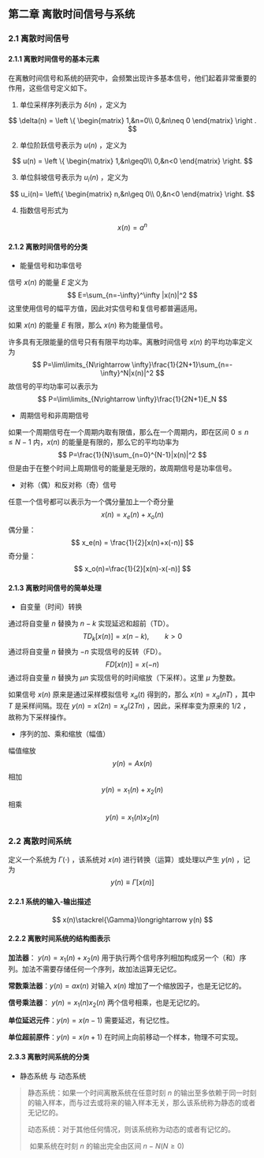 ## 第二章 离散时间信号与系统

### 2.1 离散时间信号

#### 2.1.1 离散时间信号的基本元素

在离散时间信号和系统的研究中，会频繁出现许多基本信号，他们起着非常重要的作用，这些信号定义如下。  

1. 单位采样序列表示为 $\delta(n)$ ，定义为

$$
\delta(n) = 
\left \{
\begin{matrix}
1,&n=0\\
0,&n\neq 0
\end{matrix}
\right .
$$

2. 单位阶跃信号表示为 $u(n)$ ，定义为  

$$
u(n) =
\left \{
\begin{matrix}
1,&n\geq0\\
0,&n<0
\end{matrix}
\right.
$$

3. 单位斜坡信号表示为 $u_i(n)$ ，定义为

$$
u_i(n)=
\left\{
\begin{matrix}
n,&n\geq 0\\
0,&n<0
\end{matrix}
\right.
$$

4. 指数信号形式为

$$
x(n)= a^n
$$

#### 2.1.2 离散时间信号的分类

* 能量信号和功率信号

信号 $x(n)$ 的能量 $E$ 定义为
$$
E=\sum_{n=-\infty}^\infty |x(n)|^2
$$
这里使用信号的幅平方值，因此对实信号和复信号都普遍适用。



如果 $x(n)$ 的能量 $E$ 有限，那么 $x(n)$ 称为能量信号。

许多具有无限能量的信号只有有限平均功率。离散时间信号 $x(n)$ 的平均功率定义为
$$
P=\lim\limits_{N\rightarrow \infty}\frac{1}{2N+1}\sum_{n=-\infty}^N|x(n)|^2
$$
故信号的平均功率可以表示为
$$
P=\lim\limits_{N\rightarrow \infty}\frac{1}{2N+1}E_N
$$


* 周期信号和非周期信号

如果一个周期信号在一个周期内取有限值，那么在一个周期内，即在区间 $0\leq n \leq N-1$ 内，$x(n)$ 的能量是有限的，那么它的平均功率为
$$
P=\frac{1}{N}\sum_{n=0}^{N-1}|x(n)|^2
$$
但是由于在整个时间上周期信号的能量是无限的，故周期信号是功率信号。



* 对称（偶）和反对称（奇）信号

任意一个信号都可以表示为一个偶分量加上一个奇分量
$$
x(n) = x_e(n) + x_o(n)
$$
偶分量：
$$
x_e(n) = \frac{1}{2}[x(n)+x(-n)]
$$
奇分量：
$$
x_o(n)=\frac{1}{2}[x(n)-x(-n)]
$$


#### 2.1.3 离散时间信号的简单处理



* 自变量（时间）转换

通过将自变量 $n$ 替换为 $n-k$ 实现延迟和超前（TD）。
$$
TD_k[x(n)]=x(n-k),\qquad k>0
$$
通过将自变量 $n$ 替换为 $-n$ 实现信号的反转（FD）。
$$
FD[x(n)]=x(-n)
$$
通过将自变量 $n$ 替换为 $\mu n$ 实现信号的时间缩放（下采样）。这里 $\mu$ 为整数。

如果信号 $x(n)$ 原来是通过采样模拟信号 $x_a(t)$ 得到的，那么 $x(n)=x_a(nT)$ ，其中 $T$ 是采样间隔。现在 $y(n) = x(2n) = x_a(2Tn)$ ，因此，采样率变为原来的 1/2 ，故称为下采样操作。



* 序列的加、乘和缩放（幅值）

幅值缩放
$$
y(n)=Ax(n)
$$
相加
$$
y(n)=x_1(n)+x_2(n)
$$
相乘
$$
y(n)=x_1(n)x_2(n)
$$


### 2.2 离散时间系统



定义一个系统为 $\Gamma(\cdot)$ ，该系统对 $x(n)$ 进行转换（运算）或处理以产生 $y(n)$ ，记为
$$
y(n)\equiv\Gamma[x(n)]
$$


#### 2.2.1 系统的输入-输出描述

$$
x(n)\stackrel{\Gamma}\longrightarrow y(n)
$$



#### 2.2.2 离散时间系统的结构图表示

**加法器**： $y(n)=x_1(n)+x_2(n)$ 用于执行两个信号序列相加构成另一个（和）序列。加法不需要存储任何一个序列，故加法运算无记忆。

**常数乘法器**：$y(n)=ax(n)$ 对输入 $x(n)$ 增加了一个缩放因子，也是无记忆的。

**信号乘法器**： $y(n)=x_1(n)x_2(n)$ 两个信号相乘，也是无记忆的。

**单位延迟元件**：$y(n) = x(n-1)$ 需要延迟，有记忆性。

**单位超前原件**：$y(n)=x(n+1)$ 在时间上向前移动一个样本，物理不可实现。  



#### 2.3.3 离散时间系统的分类



* 静态系统 与 动态系统

> 静态系统：如果一个时间离散系统在任意时刻 $n$ 的输出至多依赖于同一时刻的输入样本，而与过去或将来的输入样本无关，那么该系统称为静态的或者无记忆的。
>
> 动态系统：对于其他任何情况，则该系统称为动态的或者有记忆的。
>
> ​	如果系统在时刻 $n$ 的输出完全由区间 $n-N(N\geq 0)$ 

